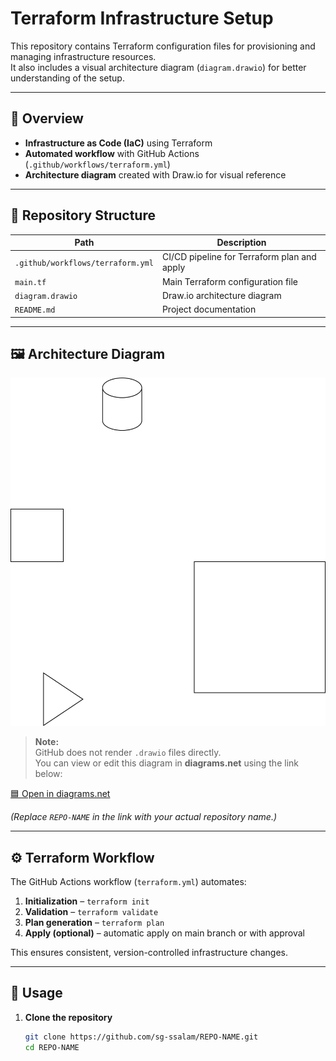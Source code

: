 # Terraform Infrastructure Setup

This repository contains Terraform configuration files for provisioning and managing infrastructure resources.  
It also includes a visual architecture diagram (`diagram.drawio`) for better understanding of the setup.

---

## 📘 Overview

- **Infrastructure as Code (IaC)** using Terraform  
- **Automated workflow** with GitHub Actions (`.github/workflows/terraform.yml`)  
- **Architecture diagram** created with Draw.io for visual reference

---

## 🧩 Repository Structure

| Path | Description |
|------|--------------|
| `.github/workflows/terraform.yml` | CI/CD pipeline for Terraform plan and apply |
| `main.tf` | Main Terraform configuration file |
| `diagram.drawio` | Draw.io architecture diagram |
| `README.md` | Project documentation |

---

## 🖼️ Architecture Diagram

![Architecture Diagram](./diagram.svg)

> **Note:**  
> GitHub does not render `.drawio` files directly.  
> You can view or edit this diagram in **diagrams.net** using the link below:

[🟦 Open in diagrams.net](https://app.diagrams.net/?url=https://raw.githubusercontent.com/sg-ssalam/s3-public-test/main/diagram.drawio)

*(Replace `REPO-NAME` in the link with your actual repository name.)*

---

## ⚙️ Terraform Workflow

The GitHub Actions workflow (`terraform.yml`) automates:
1. **Initialization** – `terraform init`
2. **Validation** – `terraform validate`
3. **Plan generation** – `terraform plan`
4. **Apply (optional)** – automatic apply on main branch or with approval

This ensures consistent, version-controlled infrastructure changes.

---

## 🚀 Usage

1. **Clone the repository**
   ```bash
   git clone https://github.com/sg-ssalam/REPO-NAME.git
   cd REPO-NAME
